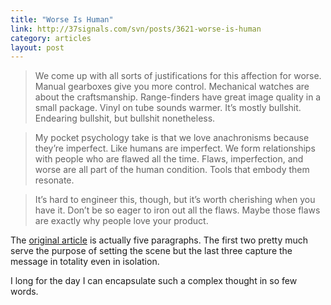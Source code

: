 ```yaml
---
title: "Worse Is Human"
link: http://37signals.com/svn/posts/3621-worse-is-human
category: articles
layout: post
---
```


> We come up with all sorts of justifications for this affection for worse.
> Manual gearboxes give you more control. Mechanical watches are about the
> craftsmanship. Range-finders have great image quality in a small package.
> Vinyl on tube sounds warmer. It’s mostly bullshit. Endearing bullshit, but
> bullshit nonetheless.

> My pocket psychology take is that we love anachronisms because they’re
> imperfect. Like humans are imperfect. We form relationships with people who
> are flawed all the time. Flaws, imperfection, and worse are all part of the
> human condition. Tools that embody them resonate.

> It’s hard to engineer this, though, but it’s worth cherishing when you have
> it. Don’t be so eager to iron out all the flaws. Maybe those flaws are exactly
> why people love your product.

The [original article][1] is actually five paragraphs. The first two pretty much
serve the purpose of setting the scene but the last three capture the message in
totality even in isolation.

I long for the day I can encapsulate such a complex thought in so few words.

[1]: http://37signals.com/svn/posts/3621-worse-is-human
